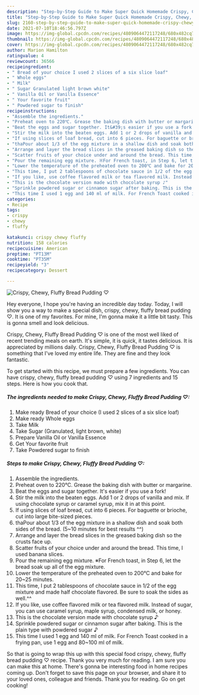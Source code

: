 ```yaml
---
description: "Step-by-Step Guide to Make Super Quick Homemade Crispy, Chewy, Fluffy Bread Pudding ♡"
title: "Step-by-Step Guide to Make Super Quick Homemade Crispy, Chewy, Fluffy Bread Pudding ♡"
slug: 2160-step-by-step-guide-to-make-super-quick-homemade-crispy-chewy-fluffy-bread-pudding
date: 2021-07-10T18:46:56.797Z
image: https://img-global.cpcdn.com/recipes/4809064472117248/680x482cq70/crispy-chewy-fluffy-bread-pudding-recipe-main-photo.jpg
thumbnail: https://img-global.cpcdn.com/recipes/4809064472117248/680x482cq70/crispy-chewy-fluffy-bread-pudding-recipe-main-photo.jpg
cover: https://img-global.cpcdn.com/recipes/4809064472117248/680x482cq70/crispy-chewy-fluffy-bread-pudding-recipe-main-photo.jpg
author: Marion Hamilton
ratingvalue: 4
reviewcount: 36566
recipeingredient:
- " Bread of your choice I used 2 slices of a six slice loaf"
- " Whole eggs"
- " Milk"
- " Sugar Granulated light brown white"
- " Vanilla Oil or Vanilla Essence"
- " Your favorite fruit"
- " Powdered sugar to finish"
recipeinstructions:
- "Assemble the ingredients."
- "Preheat oven to 220℃. Grease the baking dish with butter or margarine."
- "Beat the eggs and sugar together. It&#39;s easier if you use a fork!"
- "Stir the milk into the beaten eggs. Add 1 or 2 drops of vanilla and mix. If using chocolate syrup or caramel syrup, mix it in at this point."
- "If using slices of loaf bread, cut into 6 pieces. For baguette or brioche, cut into large bite-sized pieces."
- "thaPour about 1/3 of the egg mixture in a shallow dish and soak both sides of the bread. (5~10 minutes for best results ^^)"
- "Arrange and layer the bread slices in the greased baking dish so the crusts face up."
- "Scatter fruits of your choice under and around the bread. This time, I used banana slices."
- "Pour the remaining egg mixture. ※For French toast, in Step 6, let the bread soak up all of the egg mixture."
- "Lower the temperature of the preheated oven to 200℃ and bake for 20~25 minutes."
- "This time, I put 2 tablespoons of chocolate sauce in 1/2 of the egg mixture and made half chocolate flavored. Be sure to soak the sides as well.^^"
- "If you like, use coffee flavored milk or tea flavored milk. Instead of sugar, you can use caramel syrup, maple syrup, condensed milk, or honey."
- "This is the chocolate version made with chocolate syrup ♪"
- "Sprinkle powdered sugar or cinnamon sugar after baking. This is the plain type with powdered sugar ♪"
- "This time I used 1 egg and 140 ml of milk. For French Toast cooked in a frying pan, use 1 egg and 80~100 ml of milk."
categories:
- Recipe
tags:
- crispy
- chewy
- fluffy

katakunci: crispy chewy fluffy 
nutrition: 158 calories
recipecuisine: American
preptime: "PT13M"
cooktime: "PT35M"
recipeyield: "3"
recipecategory: Dessert

---
```



![Crispy, Chewy, Fluffy Bread Pudding ♡](https://img-global.cpcdn.com/recipes/4809064472117248/680x482cq70/crispy-chewy-fluffy-bread-pudding-recipe-main-photo.jpg)

Hey everyone, I hope you're having an incredible day today. Today, I will show you a way to make a special dish, crispy, chewy, fluffy bread pudding ♡. It is one of my favorites. For mine, I'm gonna make it a little bit tasty. This is gonna smell and look delicious.

Crispy, Chewy, Fluffy Bread Pudding ♡ is one of the most well liked of recent trending meals on earth. It's simple, it is quick, it tastes delicious. It is appreciated by millions daily. Crispy, Chewy, Fluffy Bread Pudding ♡ is something that I've loved my entire life. They are fine and they look fantastic.




To get started with this recipe, we must prepare a few ingredients. You can have crispy, chewy, fluffy bread pudding ♡ using 7 ingredients and 15 steps. Here is how you cook that.

<!--inarticleads1-->

##### The ingredients needed to make Crispy, Chewy, Fluffy Bread Pudding ♡:

1. Make ready  Bread of your choice (I used 2 slices of a six slice loaf)
1. Make ready  Whole eggs
1. Take  Milk
1. Take  Sugar (Granulated, light brown, white)
1. Prepare  Vanilla Oil or Vanilla Essence
1. Get  Your favorite fruit
1. Take  Powdered sugar to finish




<!--inarticleads2-->

##### Steps to make Crispy, Chewy, Fluffy Bread Pudding ♡:

1. Assemble the ingredients.
1. Preheat oven to 220℃. Grease the baking dish with butter or margarine.
1. Beat the eggs and sugar together. It&#39;s easier if you use a fork!
1. Stir the milk into the beaten eggs. Add 1 or 2 drops of vanilla and mix. If using chocolate syrup or caramel syrup, mix it in at this point.
1. If using slices of loaf bread, cut into 6 pieces. For baguette or brioche, cut into large bite-sized pieces.
1. thaPour about 1/3 of the egg mixture in a shallow dish and soak both sides of the bread. (5~10 minutes for best results ^^)
1. Arrange and layer the bread slices in the greased baking dish so the crusts face up.
1. Scatter fruits of your choice under and around the bread. This time, I used banana slices.
1. Pour the remaining egg mixture. ※For French toast, in Step 6, let the bread soak up all of the egg mixture.
1. Lower the temperature of the preheated oven to 200℃ and bake for 20~25 minutes.
1. This time, I put 2 tablespoons of chocolate sauce in 1/2 of the egg mixture and made half chocolate flavored. Be sure to soak the sides as well.^^
1. If you like, use coffee flavored milk or tea flavored milk. Instead of sugar, you can use caramel syrup, maple syrup, condensed milk, or honey.
1. This is the chocolate version made with chocolate syrup ♪
1. Sprinkle powdered sugar or cinnamon sugar after baking. This is the plain type with powdered sugar ♪
1. This time I used 1 egg and 140 ml of milk. For French Toast cooked in a frying pan, use 1 egg and 80~100 ml of milk.




So that is going to wrap this up with this special food crispy, chewy, fluffy bread pudding ♡ recipe. Thank you very much for reading. I am sure you can make this at home. There's gonna be interesting food in home recipes coming up. Don't forget to save this page on your browser, and share it to your loved ones, colleague and friends. Thank you for reading. Go on get cooking!
